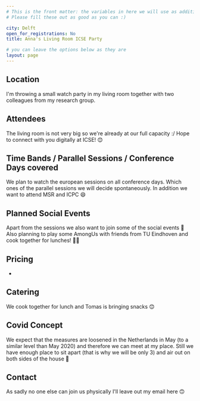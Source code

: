 ```yaml
---
# This is the front matter: the variables in here we will use as additional information for your watch party announcement in the master list
# Please fill these out as good as you can :)

city: Delft
open_for_registrations: No
title: Anna's Living Room ICSE Party

# you can leave the options below as they are
layout: page
---
```


## Location
I'm throwing a small watch party in my living room together with two colleagues from my research group.

## Attendees
The living room is not very big so we're already at our full capacity :/ Hope to connect with you digitally at ICSE! 😊

## Time Bands / Parallel Sessions / Conference Days covered
We plan to watch the european sessions on all conference days. Which ones of the parallel sessions we will decide spontaneously.
In addition we want to attend MSR and ICPC 😄  

## Planned Social Events
Apart from the sessions we also want to join some of the social events 🙂
Also planning to play some AmongUs with friends from TU Eindhoven and cook together for lunches! 🥗🍔

## Pricing
-

## Catering
We cook together for lunch and Tomas is bringing snacks 😊

## Covid Concept
We expect that the measures are loosened in the Netherlands in May (to a similar level than May 2020) and therefore we can meet at my place. Still we have enough place to sit apart (that is why we will be only 3) and air out on both sides of the house 🙂

## Contact
As sadly no one else can join us physically I'll leave out my email here 🙃

